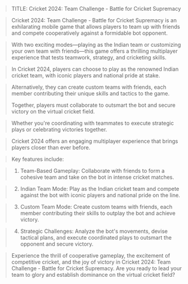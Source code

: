 > TITLE: Cricket 2024: Team Challenge - Battle for Cricket Supremacy 

> Cricket 2024: Team Challenge - Battle for Cricket Supremacy is an exhilarating mobile game that allows players to team up with friends and compete cooperatively against a formidable bot opponent.

> With two exciting modes—playing as the Indian team or customizing your own team with friends—this game offers a thrilling multiplayer experience that tests teamwork, strategy, and cricketing skills.

> In Cricket 2024, players can choose to play as the renowned Indian cricket team, with iconic players and national pride at stake.

> Alternatively, they can create custom teams with friends, each member contributing their unique skills and tactics to the game.
>
> Together, players must collaborate to outsmart the bot and secure victory on the virtual cricket field.

> Whether you're coordinating with teammates to execute strategic plays or celebrating victories together.

> Cricket 2024 offers an engaging multiplayer experience that brings players closer than ever before.

> Key features include:

> 1. Team-Based Gameplay: Collaborate with friends to form a cohesive team and take on the bot in intense cricket matches.

> 2. Indian Team Mode: Play as the Indian cricket team and compete against the bot with iconic players and national pride on the line.

> 3. Custom Team Mode: Create custom teams with friends, each member contributing their skills to outplay the bot and achieve victory.

> 4. Strategic Challenges: Analyze the bot's movements, devise tactical plans, and execute coordinated plays to outsmart the opponent and secure victory.

> Experience the thrill of cooperative gameplay, the excitement of competitive cricket, and the joy of victory in Cricket 2024: Team Challenge - 
Battle for Cricket Supremacy. Are you ready to lead your team to glory and 
establish dominance on the virtual cricket field?
